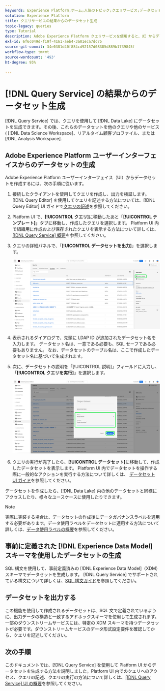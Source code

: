 ```yaml
---
keywords: Experience Platform;ホーム;人気のトピック;クエリサービス;データセットの生成;データセットの作成;
solution: Experience Platform
title: クエリサービスの結果からのデータセット生成
topic-legacy: queries
type: Tutorial
description: Adobe Experience Platform クエリサービスを使用すると、UI からデータセットを作成できます。データセットを作成したら、データレイク内の他のデータセットと同様にアクセスしたり、様々なユースケースに使用したりできます。
exl-id: 6f6c049d-f19f-4161-aeb4-3a01eca7dc75
source-git-commit: 34e0381d40f884cd92157d08385d889b1739845f
workflow-type: tm+mt
source-wordcount: '493'
ht-degree: 95%

---
```


# [!DNL Query Service] の結果からのデータセット生成

[!DNL Query Service] では、クエリを使用して [!DNL Data Lake] にデータセットを生成できます。その後、これらのデータセットを他のクエリや他のサービス ( [!DNL Data Science Workspace]、リアルタイム顧客プロファイル、または [!DNL Analysis Workspace].

## Adobe Experience Platform ユーザーインターフェイスからのデータセットの生成

Adobe Experience Platform ユーザーインターフェイス（UI）からデータセットを作成するには、次の手順に従います。

1. 接続したクライアントを使用してクエリを作成し、出力を検証します。[!DNL Query Editor] を使用してクエリを記述する方法については、[!DNL Query Editor] UI ガイドで[クエリの記述](./user-guide.md#writing-queries)を参照してください。

2. Platform UI で、**[!UICONTROL クエリ]**&#x200B;に移動したあと「**[!UICONTROL テンプレート]**」タブに移動し、作成したクエリを選択します。 Platform UI 内で組織用に作成および保存されたクエリを表示する方法について詳しくは、[[!DNL Query Service] 概要](./overview.md#browse)を参照してください。

3. クエリの詳細パネルで、「**[!UICONTROL データセットを出力]**」を選択します。 

   ![「出力データセットを選択」が強調表示されたクエリワークスペースの「テンプレート」タブ](../images/ui/create-datasets/output-dataset.png)

4. 表示されるダイアログで、先頭に LDAP ID が追加されたデータセット名を入力します。 データセット名は、一意である必要も、SQL セーフである必要もありません。 なお、データセットのテーブル名は、ここで作成したデータセット名に基づいて生成されます。

5. 次に、データセットの説明を「[!UICONTROL 説明]」フィールドに入力し、「**[!UICONTROL クエリを実行]**」を選択します。

   ![データセットの詳細と「クエリを実行」が強調表示されたデータセットを出力ダイアログ](../images/ui/create-datasets/run-query.png)

6. クエリの実行が完了したら、**[!UICONTROL データセット]**&#x200B;に移動して、作成したデータセットを表示します。 Platform UI 内でデータセットを操作する際に一般的なアクションを実行する方法について詳しくは、 [データセット UI ガイド](../../catalog/datasets/user-guide.md)を参照してください。

データセットを作成したら、[!DNL Data Lake] 内の他のデータセットと同様にアクセスしたり、様々なユースケースに使用したりできます。

>[!NOTE]
>
>実際に実装する場合は、データセットの作成後にデータガバナンスラベルを適用する必要があります。データ使用ラベルをデータセットに適用する方法について詳しくは、[データ使用ラベルの概要](../../data-governance/labels/overview.md)を参照してください。

## 事前に定義された [!DNL Experience Data Model] スキーマを使用したデータセットの生成

SQL 構文を使用して、事前定義済みの [!DNL Experience Data Model]（XDM）スキーマでデータセットを生成します。 [!DNL Query Service] でサポートされている構文について詳しくは、[SQL 構文ガイド](../sql/syntax.md#create-table-as-select)を参照してください。

## データセットを出力する

この機能を使用して作成されるデータセットは、SQL 文で定義されているように、出力データの構造と一致するアドホックスキーマを使用して生成されます。一部のダウンストリームサービスには、特定の XDM スキーマを持つデータセットが必要です。ダウンストリームサービスのデータ形式設定要件を確認してから、クエリを記述してください。

## 次の手順

このドキュメントでは、[!DNL Query Service] を使用して Platform UI からデータセットを生成する方法を説明しました。Platform UI 内でのクエリへのアクセス、クエリの記述、クエリの実行の方法について詳しくは、[[!DNL Query Service] UI の概要](./overview.md)を参照してください。
